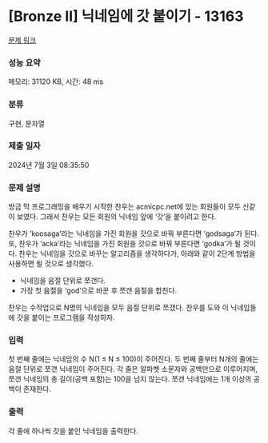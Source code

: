 # [Bronze II] 닉네임에 갓 붙이기 - 13163 

[문제 링크](https://www.acmicpc.net/problem/13163) 

### 성능 요약

메모리: 31120 KB, 시간: 48 ms

### 분류

구현, 문자열

### 제출 일자

2024년 7월 3일 08:35:50

### 문제 설명

<p>방금 막 프로그래밍을 배우기 시작한 찬우는 acmicpc.net에 있는 회원들이 모두 신같이 보였다. 그래서 찬우는 모든 회원의 닉네임 앞에 ‘갓’을 붙이려고 한다.</p>

<p>찬우가 ‘koosaga’라는 닉네임을 가진 회원을 갓으로 바꿔 부른다면 ‘godsaga’가 된다. 또, 찬우가 ‘acka’라는 닉네임을 가진 회원을 갓으로 바꿔 부른다면 ‘godka’가 될 것이다. 찬우는 닉네임을 갓으로 바꾸는 알고리즘을 생각하다가, 아래와 같이 2단계 방법을 사용하면 될 것으로 생각했다.</p>

<ul>
	<li>닉네임을 음절 단위로 쪼갠다.</li>
	<li>가장 첫 음절을 ‘god’으로 바꾼 후 쪼갠 음절을 합친다.</li>
</ul>

<p>찬우는 수작업으로 N명의 닉네임을 모두 음절 단위로 쪼갰다. 찬우를 도와 이 닉네임들에 갓을 붙이는 프로그램을 작성하자.</p>

### 입력 

 <p>첫 번째 줄에는 닉네임의 수 N(1 ≤ N ≤ 100)이 주어진다. 두 번째 줄부터 N개의 줄에는 음절 단위로 쪼갠 닉네임이 주어진다. 각 줄은 알파벳 소문자와 공백만으로 이루어지며, 쪼갠 닉네임의 총 길이(공백 포함)는 100을 넘지 않는다. 쪼갠 닉네임에는 1개 이상의 공백이 존재한다.</p>

### 출력 

 <p>각 줄에 하나씩 갓을 붙인 닉네임을 출력한다.</p>

